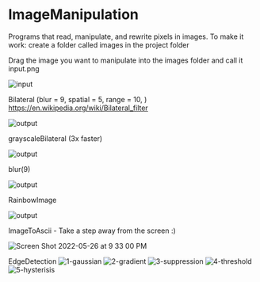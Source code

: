 # ImageManipulation
Programs that read, manipulate, and rewrite pixels in images. 
To make it work: create a folder called images in the project folder

Drag the image you want to manipulate into the images folder and call it input.png

![input](https://user-images.githubusercontent.com/67237392/170564903-5744ea6d-8610-42d8-8751-f1a5040edc59.png)

Bilateral (blur = 9, spatial = 5, range = 10, ) https://en.wikipedia.org/wiki/Bilateral_filter

![output](https://user-images.githubusercontent.com/67237392/170609985-06ea74d4-218d-4d45-a039-bc0f9a452188.png)

grayscaleBilateral (3x faster)

![output](https://user-images.githubusercontent.com/67237392/170610362-da902d1d-12fe-4561-b13a-8552b3857b72.png)

blur(9)

![output](https://user-images.githubusercontent.com/67237392/170580497-09243c09-3d27-49af-8c84-195d186e1b1f.png)


RainbowImage

![output](https://user-images.githubusercontent.com/67237392/170564988-bfe23f97-ec10-49ab-a209-ff72f80ace20.png)

ImageToAscii - Take a step away from the screen :)

![Screen Shot 2022-05-26 at 9 33 00 PM](https://user-images.githubusercontent.com/67237392/170611082-fb9e798b-3d13-470b-9ff5-c3d226692959.png)

EdgeDetection
![1-gaussian](https://user-images.githubusercontent.com/67237392/170807569-cdfa3c24-662a-448c-982a-82830df2461b.png)
![2-gradient](https://user-images.githubusercontent.com/67237392/170807570-15da28cf-7312-4ff9-a596-0e2b79592a2d.png)
![3-suppression](https://user-images.githubusercontent.com/67237392/170807571-393cf963-1731-46b6-a363-2db669fe7b04.png)
![4-threshold](https://user-images.githubusercontent.com/67237392/170807572-6be2f2d9-74cb-4e4f-99b8-34b31d33a858.png)
![5-hysterisis](https://user-images.githubusercontent.com/67237392/170807573-970c5857-c2a9-4b1d-a207-62e8a388b412.png)
